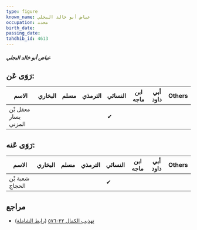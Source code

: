 ```yaml
---
type: figure
known_name: عياض أبو خالد البجلي
occupation: محدث
birth_date:
passing_date:
tahdhib_id: 4613
---
```

##### عياض أبو خالد البجلي

## رَوَى عَن:
| الاسم                | البخاري | مسلم | الترمذي | النسائي | ابن ماجه | أبي داود | Others |
| -------------------- | ------- | ---- | ------- | ------- | -------- | -------- | ------ |
| معقل بْن يسار المزني |         |      |         | ✔       |          |          |        |
## رَوَى عَنه:
| الاسم           | البخاري | مسلم | الترمذي | النسائي | ابن ماجه | أبي داود | Others |
| --------------- | ------- | ---- | ------- | ------- | -------- | -------- | ------ |
| شعبة بْن الحجاج |         |      |         | ✔       |          |          |        |
## مراجع
- [تهذيب الكمال ٢٢-٥٧٦](obsidian://open?vault=Tahdhib-al-Kamal&file=Figures/٤٦١٣-عياض%20أبو%20خالد%20البجلي) ([رابط الشاملة](https://shamela.ws/book/3722/11829))